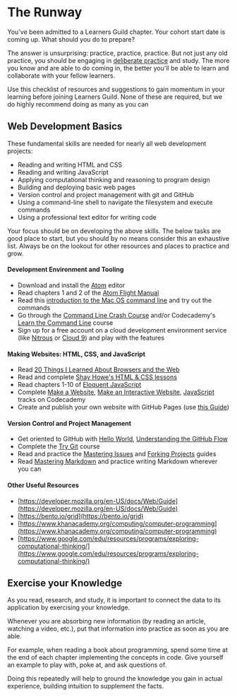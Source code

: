 # The Runway

You've been admitted to a Learners Guild chapter. Your cohort start date is coming up. What should you do to prepare?

The answer is unsurprising: practice, practice, practice. But not just any old practice, you should be engaging in [deliberate practice][wiki-delib-practice] and study. The more you know and are able to do coming in, the better you'll be able to learn and collaborate with your fellow learners.

Use this checklist of resources and suggestions to gain momentum in your learning before joining Learners Guild. None of these are required, but we do highly recommend doing as many as you can

## Web Development Basics

These fundamental skills are needed for nearly all web development projects:

- Reading and writing HTML and CSS
- Reading and writing JavaScript
- Applying computational thinking and reasoning to program design
- Building and deploying basic web pages
- Version control and project management with git and GitHub
- Using a command-line shell to navigate the filesystem and execute commands
- Using a professional text editor for writing code

Your focus should be on developing the above skills. The below tasks are good place to start, but you should by no means consider this an exhaustive list. Always be on the lookout for other resources and places to practice and grow.

#### Development Environment and Tooling

- Download and install the [Atom][atom] editor
- Read chapters 1 and 2 of the [Atom Flight Manual][atom-flight-manual]
- Read this [introduction to the Mac OS command line][intro-cli] and try out the commands
- Go through the [Command Line Crash Course][cli-crash-course] and/or Codecademy's [Learn the Command Line][codecademy-cli] course
- Sign up for a free account on a cloud development environment service (like [Nitrous][nitrous] or [Cloud 9][c9]) and play with the features

#### Making Websites: HTML, CSS, and JavaScript

- Read [20 Things I Learned About Browsers and the Web][20-things]
- Read and complete [Shay Howe's HTML & CSS lessons][shay-howe-htmlcss]
- Read chapters 1-10 of [Eloquent JavaScript][eloquent-js]
- Complete [Make a Website][codecademy-make-website], [Make an Interactive Website][codecademy-interactive-website], [JavaScript][codecademy-js] tracks on Codecademy
- Create and publish your own website with GitHub Pages (use [this Guide][gh-pages-guide])

#### Version Control and Project Management

- Get oriented to GitHub with [Hello World][gh-hello-guide], [Understanding the GitHub Flow][gh-flow-guide]
- Complete the [Try Git][cs-try-git] course
- Read and practice the [Mastering Issues][gh-issues-guide] and [Forking Projects][gh-forking-guide] guides
- Read [Mastering Markdown][gh-md-guide] and practice writing Markdown wherever you can

#### Other Useful Resources

- [https://developer.mozilla.org/en-US/docs/Web/Guide](https://developer.mozilla.org/en-US/docs/Web/Guide)
- [https://bento.io/grid](https://bento.io/grid)
- [https://www.khanacademy.org/computing/computer-programming](https://www.khanacademy.org/computing/computer-programming)
- [https://www.google.com/edu/resources/programs/exploring-computational-thinking/](https://www.google.com/edu/resources/programs/exploring-computational-thinking/)

## Exercise your Knowledge

As you read, research, and study, it is important to connect the data to its application by exercising your knowledge.

Whenever you are absorbing new information (by reading an article, watching a video, etc.), put that information into practice as soon as you are able.

For example, when reading a book about programming, spend some time at the end of each chapter implementing the concepts in code. Give yourself an example to play with, poke at, and ask questions of.

Doing this repeatedly will help to ground the knowledge you gain in actual experience, building intuition to supplement the facts.

<!-- Links -->

[atom]: https://atom.io/
[atom-flight-manual]: http://flight-manual.atom.io/
[intro-cli]: http://blog.teamtreehouse.com/introduction-to-the-mac-os-x-command-line
[cli-crash-course]: http://cli.learncodethehardway.org/book/
[nitrous]: https://www.nitrous.io/
[c9]: https://c9.io/

[20-things]: http://www.20thingsilearned.com/en-US
[shay-howe-htmlcss]: http://learn.shayhowe.com/html-css/
[eloquent-js]: http://eloquentjavascript.net/
[codecademy-cli]: https://www.codecademy.com/learn/learn-the-command-line
[codecademy-js]: https://www.codecademy.com/learn/javascript
[codecademy-make-website]: https://www.codecademy.com/learn/make-a-website
[codecademy-interactive-website]: https://www.codecademy.com/en/skills/make-an-interactive-website
[gh-pages-guide]: https://guides.github.com/features/pages/

[cs-try-git]: https://www.codeschool.com/courses/try-git
[gh-hello-guide]: https://guides.github.com/activities/hello-world/
[gh-flow-guide]: https://guides.github.com/introduction/flow/
[gh-issues-guide]: https://guides.github.com/features/issues/
[gh-forking-guide]: https://guides.github.com/activities/forking/
[gh-md-guide]: https://guides.github.com/features/mastering-markdown/


[wiki-delib-practice]: https://en.wikipedia.org/wiki/Practice_(learning_method)#Deliberate_practice
